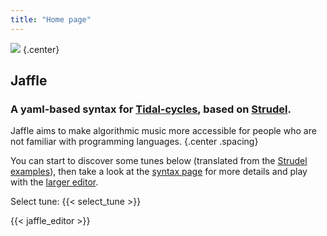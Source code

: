 ```yaml
---
title: "Home page"
---
```


![](images/jaffle_logo_128.png)
{.center}

## Jaffle

### A yaml-based syntax for [Tidal-cycles](https://tidalcycles.org/), based on [Strudel](https://strudel.tidalcycles.org).

Jaffle aims to make algorithmic music more accessible for people who are not familiar with programming languages.
{.center .spacing}

You can start to discover some tunes below (translated from the [Strudel examples](https://strudel.tidalcycles.org/examples/)), then take a look at the [syntax page](/syntax) for more details and play with the [larger editor](editor/).

Select tune: {{< select_tune >}}

{{< jaffle_editor >}}
